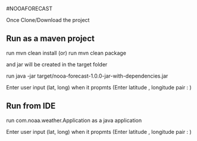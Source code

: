 
#NOOAFORECAST 

Once Clone/Download the project

## Run as a maven project

run  mvn clean install 
(or) 
run  mvn clean package 

and jar will be created in the target folder 

run java -jar target/nooa-forecast-1.0.0-jar-with-dependencies.jar 

Enter user input (lat, long) when it propmts (Enter latitude , longitude pair : )


## Run from IDE
run com.noaa.weather.Application as a java application 

Enter user input (lat, long) when it propmts (Enter latitude , longitude pair : )

